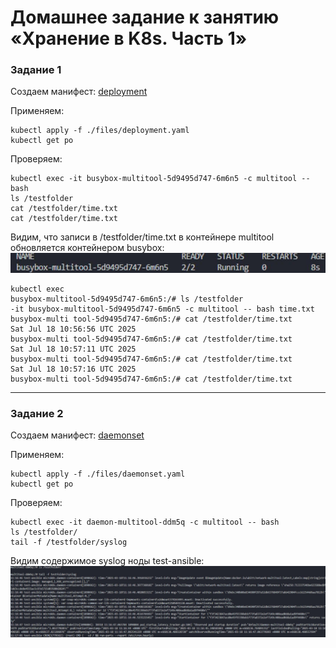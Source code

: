 # Домашнее задание к занятию «Хранение в K8s. Часть 1»

### Задание 1

Создаем манифест:
[deployment](./files/deployment.yaml)

Применяем:  

```
kubectl apply -f ./files/deployment.yaml  
kubectl get po  
```

Проверяем:

```
kubectl exec -it busybox-multitool-5d9495d747-6m6n5 -c multitool -- bash  
ls /testfolder  
cat /testfolder/time.txt  
cat /testfolder/time.txt  
```

Видим, что записи в /testfolder/time.txt в контейнере multitool обновляется контейнером busybox:  
![результат](./images/1-1.png)  

```
kubectl exec
busybox-multitool-5d9495d747-6m6n5:/# ls /testfolder
-it busybox-multitool-5d9495d747-6m6n5 -c multitool -- bash time.txt
busybox-multi tool-5d9495d747-6m6n5:/# cat /testfolder/time.txt
Sat Jul 18 10:56:56 UTC 2025
busybox-multi tool-5d9495d747-6m6n5:/# cat /testfolder/time.txt
Sat Jul 18 10:57:11 UTC 2025
busybox-multi tool-5d9495d747-6m6n5:/# cat /testfolder/time.txt
Sat Jul 18 10:57:16 UTC 2025
busybox-multi tool-5d9495d747-6m6n5:/# cat /testfolder/time.txt
```

------

### Задание 2

Создаем манифест:
[daemonset](./files/daemonset.yaml)

Применяем:  

```
kubectl apply -f ./files/daemonset.yaml
kubectl get po
```

Проверяем:

```
kubectl exec -it daemon-multitool-ddm5q -c multitool -- bash  
ls /testfolder/
tail -f /testfolder/syslog
```

Видим содержимое syslog  ноды test-ansible:
![результат](./images/2-1.png)
